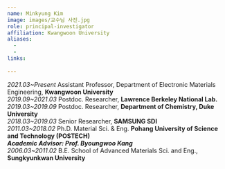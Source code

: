 ```yaml
---
name: Minkyung Kim
image: images/교수님 사진.jpg
role: principal-investigator
affiliation: Kwangwoon University
aliases:
  - 
  - 
links:
  
---
```


_2021.03~Present_  Assistant Professor, Department of Electronic Materials Engineering, **Kwangwoon University**  
_2019.09~2021.03_  Postdoc. Researcher, **Lawrence Berkeley National Lab.**  
_2019.03~2019.09_  Postdoc. Researcher, **Department of Chemistry, Duke University**  
_2018.03~2019.03_  Senior Researcher, **SAMSUNG SDI**  
_2011.03~2018.02_  Ph.D. Material Sci. & Eng. **Pohang University of Science and Technology (POSTECH)**  
**_Academic Advisor: Prof. Byoungwoo Kang_**  
_2006.03~2011.02_  B.E. School of Advanced Materials Sci. and Eng., **Sungkyunkwan University**
